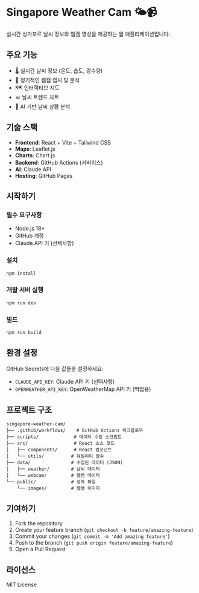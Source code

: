 # Singapore Weather Cam 🌤️📹

실시간 싱가포르 날씨 정보와 웹캠 영상을 제공하는 웹 애플리케이션입니다.

## 주요 기능

- 🌡️ 실시간 날씨 정보 (온도, 습도, 강수량)
- 📸 정기적인 웹캠 캡처 및 분석
- 🗺️ 인터랙티브 지도
- 📊 날씨 트렌드 차트
- 🤖 AI 기반 날씨 상황 분석

## 기술 스택

- **Frontend**: React + Vite + Tailwind CSS
- **Maps**: Leaflet.js
- **Charts**: Chart.js
- **Backend**: GitHub Actions (서버리스)
- **AI**: Claude API
- **Hosting**: GitHub Pages

## 시작하기

### 필수 요구사항
- Node.js 18+
- GitHub 계정
- Claude API 키 (선택사항)

### 설치
```bash
npm install
```

### 개발 서버 실행
```bash
npm run dev
```

### 빌드
```bash
npm run build
```

## 환경 설정

GitHub Secrets에 다음 값들을 설정하세요:
- `CLAUDE_API_KEY`: Claude API 키 (선택사항)
- `OPENWEATHER_API_KEY`: OpenWeatherMap API 키 (백업용)

## 프로젝트 구조
```
singapore-weather-cam/
├── .github/workflows/    # GitHub Actions 워크플로우
├── scripts/             # 데이터 수집 스크립트
├── src/                 # React 소스 코드
│   ├── components/      # React 컴포넌트
│   └── utils/          # 유틸리티 함수
├── data/               # 수집된 데이터 (JSON)
│   ├── weather/        # 날씨 데이터
│   └── webcam/         # 웹캠 데이터
└── public/             # 정적 파일
    └── images/         # 웹캠 이미지
```

## 기여하기

1. Fork the repository
2. Create your feature branch (`git checkout -b feature/amazing-feature`)
3. Commit your changes (`git commit -m 'Add amazing feature'`)
4. Push to the branch (`git push origin feature/amazing-feature`)
5. Open a Pull Request

## 라이선스

MIT License